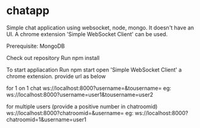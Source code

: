 # chatapp
Simple chat application using websocket, node, mongo. It doesn't have an UI. A chrome extension 'Simple WebSocket Client' can be used.

Prerequisite: MongoDB

Check out repository
Run npm install

To start appliacation
Run npm start
open 'Simple WebSocket Client' a chrome extension.
provide url as below

for 1 on 1 chat
ws://localhost:8000?username=<your name>&tousername=<to name>
eg: ws://localhost:8000?username=user1&tousername=user2


for multiple users (provide a positive number in chatroomid)
ws://localhost:8000?chatroomid=<positive id>&username=<your name>
eg: ws://localhost:8000?chatroomid=1&username=user1
  
